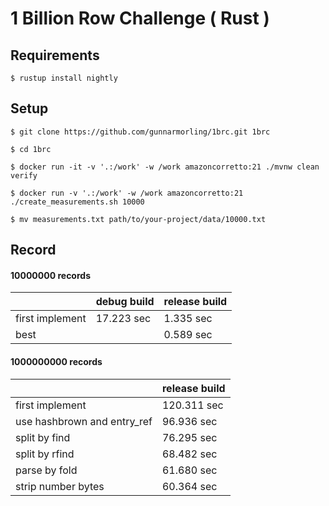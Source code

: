 # 1 Billion Row Challenge ( Rust )

## Requirements

```
$ rustup install nightly
```

## Setup

```
$ git clone https://github.com/gunnarmorling/1brc.git 1brc

$ cd 1brc

$ docker run -it -v '.:/work' -w /work amazoncorretto:21 ./mvnw clean verify

$ docker run -v '.:/work' -w /work amazoncorretto:21 ./create_measurements.sh 10000

$ mv measurements.txt path/to/your-project/data/10000.txt
```

## Record

#### 10000000 records

|                 | debug build | release build |
|-----------------|-------------|---------------|
| first implement | 17.223 sec  | 1.335 sec     |
| best            |             | 0.589 sec     |

#### 1000000000 records

|                             | release build |
|-----------------------------|---------------|
| first implement             | 120.311 sec   |
| use hashbrown and entry_ref | 96.936 sec    |
| split by find               | 76.295 sec    |
| split by rfind              | 68.482 sec    |
| parse by fold               | 61.680 sec    |
| strip number bytes          | 60.364 sec    |
